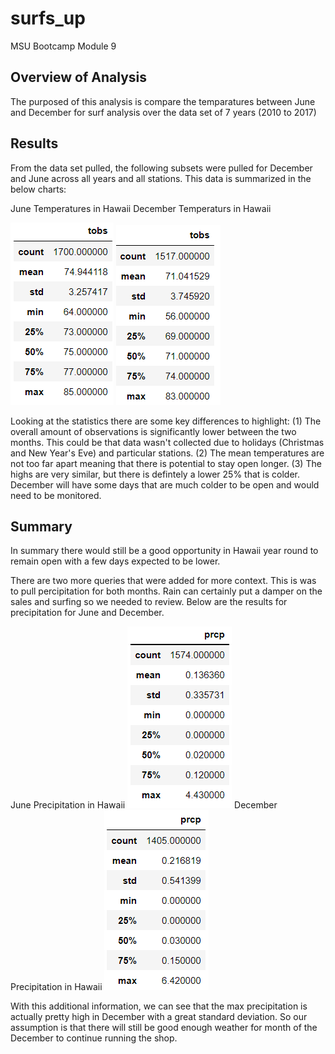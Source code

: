 # surfs_up
MSU Bootcamp Module 9
## Overview of Analysis
The purposed of this analysis is compare the temparatures between June and December for surf analysis over the data set of 7 years (2010 to 2017)
## Results
From the data set pulled, the following subsets were pulled for December and June across all years and all stations. This data is summarized in the below charts:

June Temperatures in Hawaii December Temperaturs in Hawaii

![](https://github.com/NortonAAA/surfs_up/blob/main/Resources/June_temps.png) ![](https://github.com/NortonAAA/surfs_up/blob/main/Resources/December_temps.png)

Looking at the statistics there are some key differences to highlight:
(1) The overall amount of observations is significantly lower between the two months. This could be that data wasn't collected due to holidays (Christmas and New Year's Eve) and particular stations.
(2) The mean temperatures are not too far apart meaning that there is potential to stay open longer.
(3) The highs are very similar, but there is defintely a lower 25% that is colder. December will have some days that are much colder to be open and would need to be monitored.
## Summary
In summary there would still be a good opportunity in Hawaii year round to remain open with a few days expected to be lower.

There are two more queries that were added for more context. This is was to pull percipitation for both months. Rain can certainly put a damper on the sales and surfing so we needed to review. Below are the results for precipitation for June and December.

June Precipitation in Hawaii ![](https://github.com/NortonAAA/surfs_up/blob/main/Resources/June_prcp.png) December Precipitation in Hawaii ![](https://github.com/NortonAAA/surfs_up/blob/main/Resources/December_prcp.png)

With this additional information, we can see that the max precipitation is actually pretty high in December with a great standard deviation. So our assumption is that there will still be good enough weather for month of the December to continue running the shop.

